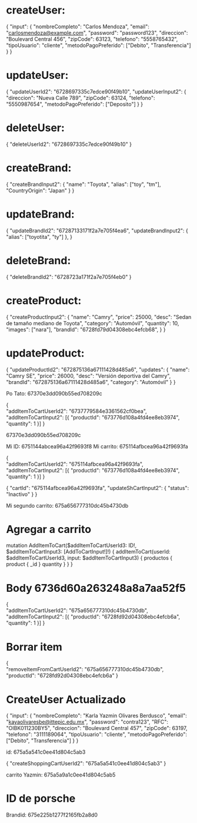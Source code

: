 # createUser:
{
  "input": {
        "nombreCompleto": "Carlos Mendoza",
        "email": "carlosmendoza@example.com",
        "password": "password123",
        "direccion": "Boulevard Central 456",
        "zipCode": 63123,
        "telefono": "5558765432",
        "tipoUsuario": "cliente",
        "metodoPagoPreferido": ["Debito", "Transferencia"]
    }
}

# updateUser:
{
  "updateUserId2": "6728697335c7edce90f49b10",
  "updateUserInput2": {
    "direccion": "Nueva Calle 789",
    "zipCode": 63124,
    "telefono": "5550987654",
    "metodoPagoPreferido": ["Deposito"]
  }
}

# deleteUser:
{
  "deleteUserId2": "6728697335c7edce90f49b10"
}

# createBrand:
{
  "createBrandInput2": {
    "name": "Toyota",
    "alias": ["toy", "tm"],
    "CountryOrigin": "Japan"
  }
}

# updateBrand:
{
  "updateBrandId2": "67287133171f2a7e705f4ea6",
  "updateBrandInput2": {
    "alias": ["toyotita", "ty"]
  },
}

# deleteBrand:
{
  "deleteBrandId2": "6728723a171f2a7e705f4eb0"
}

# createProduct:
{
  "createProductInput2": {
    "name": "Camry",
    "price": 25000,
    "desc": "Sedan de tamaño mediano de Toyota",
    "category": "Automóvil",
    "quantity": 10,
    "images": ["nara"],
    "brandId": "6728fd79d04308ebc4efcb68",
  }
}

# updateProduct:
{
  "updateProductId2": "672875136a67111428d485a6",
  "updates": {
    "name": "Camry SE",
    "price": 26000,
    "desc": "Versión deportiva del Camry",
    "brandId": "672875136a67111428d485a6",
    "category": "Automóvil"
  }
}

Po Tato:
67370e3dd090b55ed708209c

{  
  "addItemToCartUserId2": "6737779584e3361562cf0bea",
  "addItemToCartInput2": [{
    "productId": "673776d108a4fd4ee8eb3974",
    "quantity": 1
  }]
} 

67370e3dd090b55ed708209c


Mi ID: 6751144abcea96a42f9693f8
Mi carrito: 675114afbcea96a42f9693fa

{  
  "addItemToCartUserId2": "675114afbcea96a42f9693fa",
  "addItemToCartInput2": [{
    "productId": "673776d108a4fd4ee8eb3974",
    "quantity": 1
  }]
} 


{
  "cartId": "675114afbcea96a42f9693fa",
  "updateShCartInput2": {
    "status": "Inactivo"
  }
}

Mi segundo carrito:
675a656777310dc45b4730db

# Agregar a carrito
mutation AddItemToCart($addItemToCartUserId3: ID!, $addItemToCartInput3: [AddToCartInput!]!) {
  addItemToCart(userId: $addItemToCartUserId3, input: $addItemToCartInput3) {
    productos {
      product {
        _id
      }
      quantity
    }
  }
}

# Body 6736d60a263248a8a7aa52f5
{  
  "addItemToCartUserId2": "675a656777310dc45b4730db",
  "addItemToCartInput2": [{
    "productId": "6728fd92d04308ebc4efcb6a",
    "quantity": 1
  }]
} 


# Borrar item
{  
  "removeItemFromCartUserId2": "675a656777310dc45b4730db",
  "productId": "6728fd92d04308ebc4efcb6a"
}

# CreateUser Actualizado
{
  "input": {
        "nombreCompleto": "Karla Yazmin Olivares Berdusco",
        "email": "kayaolivaresbe@ittepic.edu.mx",
        "password": "contra123",
        "RFC": "OIBK011230BY5",
        "direccion": "Boulevard Central 457",
        "zipCode": 63197,
        "telefono": "3111189064",
        "tipoUsuario": "cliente",
        "metodoPagoPreferido": ["Debito", "Transferencia"]
    }
}

id: 675a5a541c0ee41d804c5ab3

{
  "createShoppingCartUserId2": "675a5a541c0ee41d804c5ab3"
}

carrito Yazmin: 675a5a9a1c0ee41d804c5ab5


# ID de porsche
Brandid: 675e225b1277f2165fb2a8d0